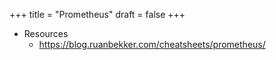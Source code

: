 +++
title = "Prometheus"
draft = false
+++

-   Resources
    -   <https://blog.ruanbekker.com/cheatsheets/prometheus/>